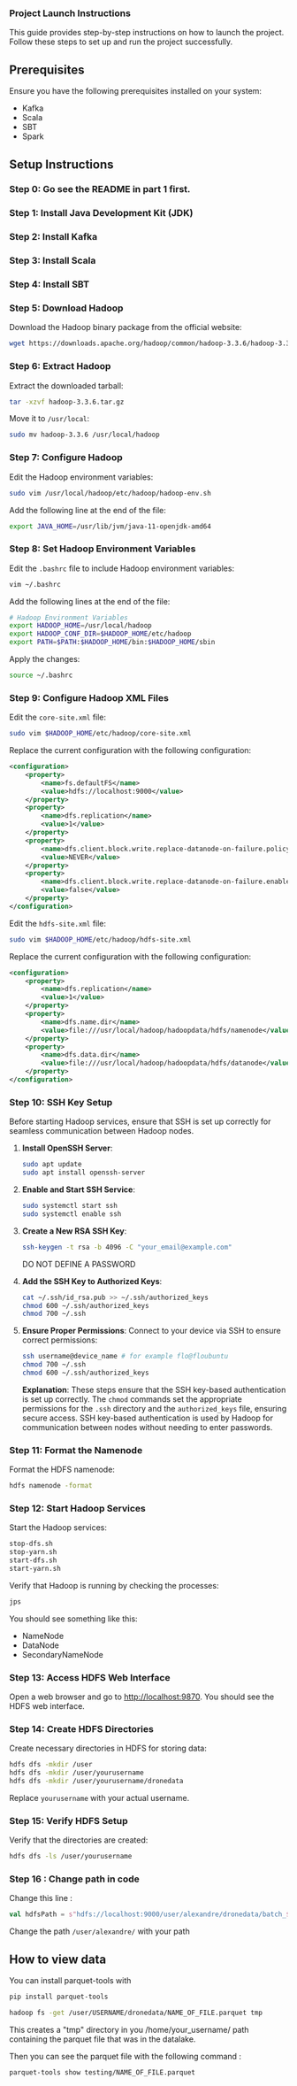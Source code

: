 ### Project Launch Instructions

This guide provides step-by-step instructions on how to launch the project. Follow these steps to set up and run the project successfully.

## Prerequisites

Ensure you have the following prerequisites installed on your system:

- Kafka
- Scala
- SBT
- Spark

## Setup Instructions

### Step 0: Go see the README in part 1 first.

### Step 1: Install Java Development Kit (JDK)

### Step 2: Install Kafka

### Step 3: Install Scala

### Step 4: Install SBT

### Step 5: Download Hadoop

Download the Hadoop binary package from the official website:

```sh
wget https://downloads.apache.org/hadoop/common/hadoop-3.3.6/hadoop-3.3.6.tar.gz
```

### Step 6: Extract Hadoop

Extract the downloaded tarball:

```sh
tar -xzvf hadoop-3.3.6.tar.gz
```

Move it to `/usr/local`:

```sh
sudo mv hadoop-3.3.6 /usr/local/hadoop
```

### Step 7: Configure Hadoop

Edit the Hadoop environment variables:

```sh
sudo vim /usr/local/hadoop/etc/hadoop/hadoop-env.sh
```

Add the following line at the end of the file:

```sh
export JAVA_HOME=/usr/lib/jvm/java-11-openjdk-amd64
```

### Step 8: Set Hadoop Environment Variables

Edit the `.bashrc` file to include Hadoop environment variables:

```sh
vim ~/.bashrc
```

Add the following lines at the end of the file:

```sh
# Hadoop Environment Variables
export HADOOP_HOME=/usr/local/hadoop
export HADOOP_CONF_DIR=$HADOOP_HOME/etc/hadoop
export PATH=$PATH:$HADOOP_HOME/bin:$HADOOP_HOME/sbin
```

Apply the changes:

```sh
source ~/.bashrc
```

### Step 9: Configure Hadoop XML Files

Edit the `core-site.xml` file:

```sh
sudo vim $HADOOP_HOME/etc/hadoop/core-site.xml
```

Replace the current configuration with the following configuration:

```xml
<configuration>
    <property>
        <name>fs.defaultFS</name>
        <value>hdfs://localhost:9000</value>
    </property>
    <property>
        <name>dfs.replication</name>
        <value>1</value>
    </property>
    <property>
        <name>dfs.client.block.write.replace-datanode-on-failure.policy</name>
        <value>NEVER</value>
    </property>
    <property>
        <name>dfs.client.block.write.replace-datanode-on-failure.enable</name>
        <value>false</value>
    </property>
</configuration>
```

Edit the `hdfs-site.xml` file:

```sh
sudo vim $HADOOP_HOME/etc/hadoop/hdfs-site.xml
```

Replace the current configuration with the following configuration:

```xml
<configuration>
    <property>
        <name>dfs.replication</name>
        <value>1</value>
    </property>
    <property>
        <name>dfs.name.dir</name>
        <value>file:///usr/local/hadoop/hadoopdata/hdfs/namenode</value>
    </property>
    <property>
        <name>dfs.data.dir</name>
        <value>file:///usr/local/hadoop/hadoopdata/hdfs/datanode</value>
    </property>
</configuration>
```

### Step 10: SSH Key Setup

Before starting Hadoop services, ensure that SSH is set up correctly for seamless communication between Hadoop nodes.

1. **Install OpenSSH Server**:
    ```sh
    sudo apt update
    sudo apt install openssh-server
    ```

2. **Enable and Start SSH Service**:
    ```sh
    sudo systemctl start ssh
    sudo systemctl enable ssh
    ```

3. **Create a New RSA SSH Key**:
    ```sh
    ssh-keygen -t rsa -b 4096 -C "your_email@example.com"
    ```
    DO NOT DEFINE A PASSWORD

4. **Add the SSH Key to Authorized Keys**:
    ```sh
    cat ~/.ssh/id_rsa.pub >> ~/.ssh/authorized_keys
    chmod 600 ~/.ssh/authorized_keys
    chmod 700 ~/.ssh
    ```

5. **Ensure Proper Permissions**:
    Connect to your device via SSH to ensure correct permissions:
    ```sh
    ssh username@device_name # for example flo@floubuntu
    chmod 700 ~/.ssh
    chmod 600 ~/.ssh/authorized_keys
    ```

    **Explanation**: These steps ensure that the SSH key-based authentication is set up correctly. The `chmod` commands set the appropriate permissions for the `.ssh` directory and the `authorized_keys` file, ensuring secure access. SSH key-based authentication is used by Hadoop for communication between nodes without needing to enter passwords.

### Step 11: Format the Namenode

Format the HDFS namenode:

```sh
hdfs namenode -format
```

### Step 12: Start Hadoop Services

Start the Hadoop services:

```sh
stop-dfs.sh
stop-yarn.sh
start-dfs.sh
start-yarn.sh
```

Verify that Hadoop is running by checking the processes:

```sh
jps
```

You should see something like this:

- NameNode
- DataNode
- SecondaryNameNode

### Step 13: Access HDFS Web Interface

Open a web browser and go to [http://localhost:9870](http://localhost:9870). You should see the HDFS web interface.

### Step 14: Create HDFS Directories

Create necessary directories in HDFS for storing data:

```sh
hdfs dfs -mkdir /user
hdfs dfs -mkdir /user/yourusername
hdfs dfs -mkdir /user/yourusername/dronedata
```

Replace `yourusername` with your actual username.

### Step 15: Verify HDFS Setup

Verify that the directories are created:

```sh
hdfs dfs -ls /user/yourusername
```

### Step 16 : Change path in code

Change this line :

```scala
val hdfsPath = s"hdfs://localhost:9000/user/alexandre/dronedata/batch_$batchId.parquet"
```


Change the path ```/user/alexandre/``` with your path

## How to view data

You can install parquet-tools with 
```bash
pip install parquet-tools
```

```bash
hadoop fs -get /user/USERNAME/dronedata/NAME_OF_FILE.parquet tmp
```
This creates a "tmp" directory in you /home/your_username/ path containing the parquet file that was in the datalake.

Then you can see the parquet file with the following command :

```bash
parquet-tools show testing/NAME_OF_FILE.parquet
```